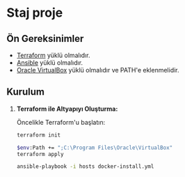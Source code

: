 # Staj proje

## Ön Gereksinimler

- [Terraform](https://www.terraform.io/downloads.html) yüklü olmalıdır.
- [Ansible](https://docs.ansible.com/ansible/latest/installation_guide/intro_installation.html) yüklü olmalıdır.
- [Oracle VirtualBox](https://www.virtualbox.org/) yüklü olmalıdır ve PATH'e eklenmelidir.

## Kurulum

1. **Terraform ile Altyapıyı Oluşturma:**

   Öncelikle Terraform'u başlatın:

   ```bash
   terraform init
   
   $env:Path += ";C:\Program Files\Oracle\VirtualBox"
   terraform apply
   
   ansible-playbook -i hosts docker-install.yml
